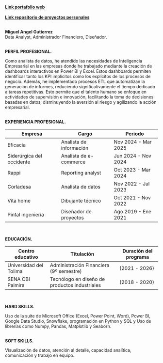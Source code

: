 **[Link portafolio web](https://miguelgutierrezdataproyects.github.io/Portafolio_web/)**
<br><br>
**[Link repositorio de proyectos personales](https://github.com/MiguelGutierrezDataProyects/Proyectos-personales)**
<br><br>

**Miguel Angel Gutierrez**<br>
Data Analyst, Administrador Financiero, Diseñador.
<br><br>

**PERFIL PROFESIONAL.**

Como analista de datos, he atendido las necesidades de Inteligencia Empresarial en las empresas donde he trabajado mediante la creación de dashboards interactivos en Power BI y Excel. Estos dashboards permiten identificar tanto los KPI implícitos como los explícitos de los procesos de negocio. Además, he implementado procesos ETL que automatizan la generación de informes, reduciendo significativamente el tiempo dedicado a tareas repetitivas. Esto permite que el talento humano se enfoque en actividades de supervisión e innovación, facilitando la toma de decisiones basadas en datos, disminuyendo la aversión al riesgo y agilizando la acción empresarial.
<br><br>

**EXPERIENCIA PROFESIONAL.**

| Empresa | Cargo | Periodo |
| --- | --- | --- |
| Eficacia | Analista de información | Nov 2024 - Mar 2025 |
| Siderúrgica del occidente | Analista de e-commerce | Jun 2024 - Nov 2024 |
| Rappi | Reporting analyst | Oct 2023 - Mar 2024 |
| Corladesa | Analista de datos | Nov 2022 - Jul 2023 |
| Vita home | Dibujante técnico | Oct 2021 - Nov 2022 |
| Pintal ingeniería | Diseñador de proyectos | Ago 2019 - Ene 2021 |

<br>

**EDUCACIÓN.**
 
| Centro educativo | Titulación | Duración del programa |
| --- | --- | --- |
| Universidad del Tolima | Administración Financiera (9º semestre) | (2021 - 2026) |
| SENA CBI Palmira | Tecnólogo en diseño de productos industriales | (2018 - 2020) |

<br>

**HARD SKILLS.**

Uso de la suite de Microsoft Office (Excel, Power Point, Word), Power BI, Google Data Studio, Snowflake, programación en Python y SQL y Uso de librerías como Numpy, Pandas, Matplotlib y Seaborn.
<br><br>

**SOFT SKILLS.**

Visualización de datos, atención al detalle, capacidad analítica, comunicación y trabajo en equipo.


<!---
MigueloElCucho/MigueloElCucho is a ✨ special ✨ repository because its `README.md` (this file) appears on your GitHub profile.
You can click the Preview link to take a look at your changes.
--->
